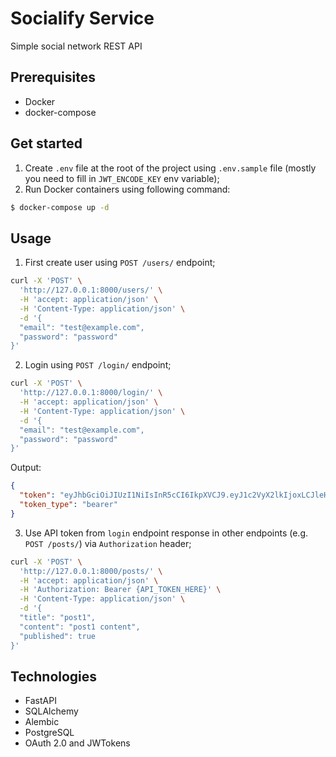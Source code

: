 # Socialify Service

Simple social network REST API

## Prerequisites

- Docker
- docker-compose

## Get started

1. Create `.env` file at the root of the project using `.env.sample` file (mostly you need to fill in `JWT_ENCODE_KEY` env variable);
2. Run Docker containers using following command:

```sh
$ docker-compose up -d
```

## Usage

1. First create user using `POST /users/` endpoint;

```sh
curl -X 'POST' \
  'http://127.0.0.1:8000/users/' \
  -H 'accept: application/json' \
  -H 'Content-Type: application/json' \
  -d '{
  "email": "test@example.com",
  "password": "password"
}'
```

2. Login using `POST /login/` endpoint;

```sh
curl -X 'POST' \
  'http://127.0.0.1:8000/login/' \
  -H 'accept: application/json' \
  -H 'Content-Type: application/json' \
  -d '{
  "email": "test@example.com",
  "password": "password"
}'
```

Output:
```json
{
  "token": "eyJhbGciOiJIUzI1NiIsInR5cCI6IkpXVCJ9.eyJ1c2VyX2lkIjoxLCJleHAiOjE2NzM0NzIyMzZ9.ng9d_rLoKzgm76eVO-ISVOgAfyXJNT_qog-tVgZ8ugg",
  "token_type": "bearer"
}
```

3. Use API token from `login` endpoint response in other endpoints (e.g. `POST /posts/`) via `Authorization` header;

```sh
curl -X 'POST' \
  'http://127.0.0.1:8000/posts/' \
  -H 'accept: application/json' \
  -H 'Authorization: Bearer {API_TOKEN_HERE}' \
  -H 'Content-Type: application/json' \
  -d '{
  "title": "post1",
  "content": "post1 content",
  "published": true
}'
```

## Technologies

- FastAPI
- SQLAlchemy
- Alembic
- PostgreSQL
- OAuth 2.0 and JWTokens
